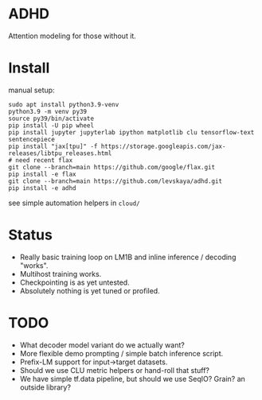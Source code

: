 ADHD
======

Attention modeling for those without it.

Install
========
manual setup:

```
sudo apt install python3.9-venv
python3.9 -m venv py39
source py39/bin/activate
pip install -U pip wheel
pip install jupyter jupyterlab ipython matplotlib clu tensorflow-text sentencepiece
pip install "jax[tpu]" -f https://storage.googleapis.com/jax-releases/libtpu_releases.html
# need recent flax
git clone --branch=main https://github.com/google/flax.git
pip install -e flax
git clone --branch=main https://github.com/levskaya/adhd.git
pip install -e adhd
```

see simple automation helpers in `cloud/`

Status
======

- Really basic training loop on LM1B and inline inference / decoding "works".
- Multihost training works.
- Checkpointing is as yet untested.
- Absolutely nothing is yet tuned or profiled.

TODO
====

 - What decoder model variant do we actually want?
 - More flexible demo prompting / simple batch inference script.
 - Prefix-LM support for input->target datasets.
 - Should we use CLU metric helpers or hand-roll that stuff?
 - We have simple tf.data pipeline, but should we use SeqIO? Grain? an outside library?
